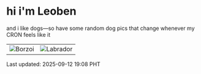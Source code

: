 # hi i'm Leoben

and i like dogs—so have some random dog pics that change whenever my CRON feels like it

|  |  |
|--------|----------|
| ![Borzoi](https://random-dog-vercel.vercel.app/api/random-borzoi?v=1757675316) | ![Labrador](https://random-dog-vercel.vercel.app/api/random-labrador?v=1757675316) |

Last updated: 2025-09-12 19:08 PHT

